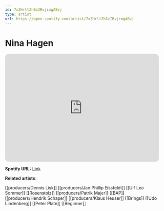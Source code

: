 ```yaml
---
id: 7xZHrltZh8zIRvjimgABvj
type: artist
url: https://open.spotify.com/artist/7xZHrltZh8zIRvjimgABvj
---
```

# Nina Hagen

<iframe style="border-radius:12px" src="https://open.spotify.com/embed/artist/7xZHrltZh8zIRvjimgABvj" width="100%" height="352" frameBorder="0" allowfullscreen="" allow="autoplay; clipboard-write; encrypted-media; fullscreen; picture-in-picture" loading="lazy"></iframe>

**Spotify URL:** [Link](https://open.spotify.com/artist/7xZHrltZh8zIRvjimgABvj)

**Related artists:**

[[producers/Dennis Lisk]]
[[producers/Jan Phillip Eissfeldt]]
[[Ulf Leo Sommer]]
[[Rosenstolz]]
[[producers/Patrik Majer]]
[[BAP]]
[[producers/Hendrik Schaper]]
[[producers/Klaus Heuser]]
[[Brings]]
[[Udo Lindenberg]]
[[Peter Plate]]
[[Beginner]]
